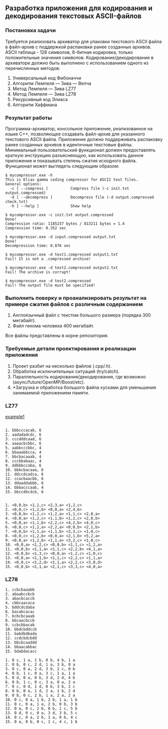 ## Разработка приложения для кодирования и декодирования текстовых ASCII-файлов

### Постановка задачи

Требуется реализовать архиватор для упаковки текстового ASCII файла в файл-архив с поддержкой распаковки ранее созданных архивов. 
ASCII таблица - 128 символов, 8-битная кодировка, только положительные значения символов.
Кодирование/декодирование в архиваторе должно быть выполнено с использованием одного из перечисленных методов:
1. Универсальный код Фибоначчи
2. Алгоритм Лемпеля — Зива — Велча
3. Метод Лемпеля — Зива LZ77
4. Метод Лемпеля — Зива LZ78
5. Рекурсивный код Элиаса
6. Алгоритм Хаффмана


### Результат работы

Программа-архиватор, консольное приложение, реализованное на языке C++, позволяющее создавать файл-архив для указанного текстового ASCII файла. 
Приложение должно поддерживать распаковку ранее созданных архивов в идентичные текстовые файлы.  
Минимальный пользовательский функционал должен предоставлять краткую инструкцию разъясняющую, как использовать данное приложение и 
показывать степень сжатия исходного файла. Функционал может выглядеть следующим образом:
```
$ mycompressor.exe -h
This is Elias gamma coding compressor for ASCII text files.
General options:
  -c [ --compress ]          Compress file (-c init.txt output.compressed)
  -d [ --decompress ]        Decompress file (-d output.compressed check.txt)
  -h [ --help ]              Show help

$ mycompressor.exe -c init.txt output.compressed
Done!
Compression ratio: 1185237 bytes / 813211 bytes = 1.4
Compression time: 0.352 sec

$ mycompressor.exe -d input.compressed output.txt
Done!
Decompression time: 0.876 sec

$ mycompressor.exe -d test1.compressed output1.txt
Fail! It is not a .compressed archive!

$ mycompressor.exe -d test2.compressed output2.txt
Fail! The archive is corrupt!

$ mycompressor.exe -d test2.compressed
Fail! The output file must be specified!
```
### Выполнить поверку и проанализировать результат на примере сжатия файлов с различным содержанием

1. Англоязычный файл с текстом большого размера (порядка 300 мегабайт).
2. Файл генома человека 400 мегабайт.

Все файлы представлены в корне репозитория. 

### Требуемые детали проектирования и реализации приложения

1. Проект разбит на несколько файлов (.cpp/.h).
2. Обработка исключительных ситуаций (try/catch).
3. Параллельность кодирования/декодирования, где возможно (async/future/OpenMP/Boost/etc).
4. *Загрузка и обработка большого файла кусками для уменьшения занимаемой приложением памяти.


### LZ77 

[example1](https://www.researchgate.net/publication/322296027/figure/fig4/AS:579960579346433@1515284785811/An-example-of-LZ77-encoding.png)

```

1. bbbcccacab, 6
2. aadadadcdc, 6
3. cccdddcaad, 6
4. aaaacbcbbc, 6
5. aabbcccbbc, 4
6. bbaaabbcca, 4
7. bbcbacaaab, 4
8. cccbbabaac, 4
9. ddbbbccaba, 6
10. bbbcbacaaa, 6
11. ddccdcadca, 6
12. ccacbaacbb, 6
13. ddaaddabbb, 6
14. bbbacccaab, 4
15. bbccdbcdcb, 6


1. <0,0,b> <1,1,c> <2,3,a> <1,2,c> 
2. <0,0,c> <1,2,b> <0,0,a> <2,4,b> 
3. <0,0,b> <1,2,c> <1,2,a> <1,1,c> <2,0,a> 
4. <0,0,a> <1,2,c> <1,1,b> <1,2,c> <2,0,b> 
5. <0,0,a> <1,1,b> <2,2,c> <4,2,b> <4,0,c> 
6. <0,0,c> <1,2,a> <2,2,a> <0,0,b> <2,1,b> 
7. <0,0,b> <1,1,a> <1,1,b> <3,3,c> <1,0,c> 
8. <0,0,c> <1,2,b> <0,0,a> <2,1,b> <5,2,a> 
9. <0,0,a> <1,2,b> <1,1,a> <3,2,c> <1,0,c> 
10. <0,0,a> <1,2,c> <0,0,b> <1,1,c> <1,2,a> 
11. <0,0,b> <1,1,a> <1,1,c> <2,2,b> <4,1,a> 
12. <0,0,b> <1,3,c> <0,0,a> <1,2,c> <1,0,c> 
13. <0,0,a> <1,1,b> <1,1,c> <2,2,c> <1,1,a> 
14. <0,0,c> <1,2,d> <1,1,a> <2,2,c> <3,0,d> 
15. <0,0,b> <1,1,a> <2,1,c> <3,3,c> <4,0,a> 

```

### LZ78

```
1. ccbcbaaabb
2. abaabccbcb
3. abacbcaccb
4. cbbcaacaca
5. bddcdcdaba
6. bacabcacac
7. bcbcbcaaab
8. bbcaacbccb
9. ccbcbbacab
10. bbdcbddccb
11. babdbdbada
12. ccdcbdcbdd
13. bbcbcaaddd
14. bbaacabbac
15. bdabdacacc
 
1. 0 c, 1 a, 1 b, 0 b, 4 b, 1 a 
2. 0 b, 0 c, 2 d, 1 a, 3 b, 0 a 
3. 0 c, 0 a, 2 d, 3 b, 2 c, 0 b 
4. 0 b, 1 c, 0 a, 3 c, 1 a, 1 a 
5. 0 d, 0 a, 0 b, 3 d, 2 d, 4 b 
6. 0 b, 1 c, 0 c, 3 a, 0 a, 2 a 
7. 0 c, 0 d, 1 d, 0 b, 3 b, 2 c 
8. 0 b, 0 a, 1 d, 2 a, 1 b, 2 d 
9. 0 b, 0 c, 2 b, 1 a, 2 a, 2 a 
10. 0 c, 0 a, 1 b, 2 b, 1 a, 1 b 
11. 0 c, 0 a, 1 a, 2 b, 0 b, 3 b 
12. 0 a, 0 c, 2 b, 0 b, 1 c, 5 b 
13. 0 d, 0 c, 0 a, 3 d, 3 b, 5 c 
14. 0 c, 0 a, 2 b, 1 a, 0 b, 4 c 
15. 0 a, 0 b, 0 c, 1 c, 4 c, 1 b 
```
